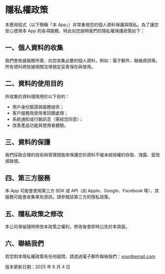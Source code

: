 
  <h1>隱私權政策</h1>

  <p>本應用程式（以下簡稱「本 App」）非常重視您的個人資料保護與隱私。為了讓您安心使用本 App 的各項服務，特此向您說明我們的隱私權保護政策如下：</p>

  <h2>一、個人資料的收集</h2>
  <p>我們會依據服務所需，向您收集必要的個人資料，例如：電子郵件、聯絡資訊等。所有資料將依據相關法律規定妥善保存與使用。</p>

  <h2>二、資料的使用目的</h2>
  <p>所收集的資料僅限用於以下目的：</p>
  <ul>
    <li>用戶身份驗證與服務提供；</li>
    <li>客戶服務與使用者回饋處理；</li>
    <li>系統通知或行銷訊息（需經您同意）；</li>
    <li>改善產品功能與使用者體驗。</li>
  </ul>

  <h2>三、資料的保護</h2>
  <p>我們採取合理的技術與管理措施來保護您的資料不被未經授權的存取、洩露、竄改或破壞。</p>

  <h2>四、第三方服務</h2>
  <p>本 App 可能會使用第三方 SDK 或 API（如 Apple、Google、Facebook 等），其服務可能會收集某些資訊。請參閱該第三方的隱私政策。</p>

  <h2>五、隱私政策之修改</h2>
  <p>本公司保留隨時修改本政策之權利，修改後會即時公告於本頁面。</p>

  <h2>六、聯絡我們</h2>
  <p>若您對本隱私權政策有任何疑問，請透過電子郵件聯絡我們：<a href="mailto:your@email.com">your@email.com</a></p>

  <p>版本更新日期：2025 年 6 月 4 日</p>

</body>
</html>

